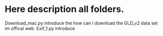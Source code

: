 # Here description all folders.
Download_mac.py introduce the how can i download the GLD_v2 data set im offical web.
Exif_1.py introduce 

